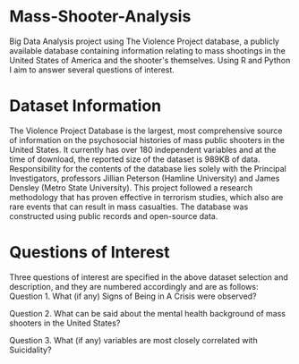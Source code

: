 # Mass-Shooter-Analysis
Big Data Analysis project using The Violence Project database, a publicly available database containing information relating to mass shootings in the United States of America and the shooter's themselves. Using R and Python I aim to answer several questions of interest.

# Dataset Information
The Violence Project Database is the largest, most comprehensive source of information on the psychosocial histories of mass public shooters in the United States. It currently has over 180 independent variables and at the time of download, the reported size of the dataset is 989KB of data. Responsibility for the contents of the database lies solely with the Principal Investigators, professors Jillian Peterson (Hamline University) and James Densley (Metro State University). This project followed a research methodology that has proven effective in terrorism studies, which also are rare events that can result in mass casualties. The database was constructed using public records and open-source data.

# Questions of Interest
Three questions of interest are specified in the above dataset selection and description,
and they are numbered accordingly and are as follows:
Question 1. What (if any) Signs of Being in A Crisis were observed?

Question 2. What can be said about the mental health background of mass shooters in the United States?

Question 3. What (if any) variables are most closely correlated with Suicidality?
